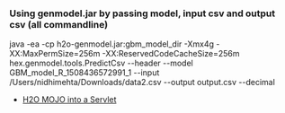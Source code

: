 



### Using genmodel.jar by passing model, input csv and output csv (all commandline) ### 
java -ea -cp h2o-genmodel.jar:gbm_model_dir -Xmx4g -XX:MaxPermSize=256m -XX:ReservedCodeCacheSize=256m hex.genmodel.tools.PredictCsv --header --model GBM_model_R_1508436572991_1 --input /Users/nidhimehta/Downloads/data2.csv --output output.csv --decimal


 - [H2O MOJO into a Servlet](https://github.com/h2oai/app-mojo-servlet)
